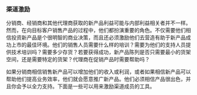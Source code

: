 ### 渠道激励

分销商、经销商和其他代理商获取的新产品利益可能与内部利益相关者并不一样。然而，在向目标客户销售产品的过程中，他们都扮演重要的角色。不仅需要他们相信投资新产品是个很明智的商业决策，而且还必须激励他们去营造有助于新产品成功上市的最佳环境。他们的销售人员需要什么样的培训？需要为他们的支持人员提供技术培训吗？需要多少存货？若要获得成功，新产品陈列是否只需要最小的货架空间，还是需要特定的货架？代理商在促销产品时需要帮助吗？

如果分销商相信销售新产品可以增加他们的收入或利润，或者如果相信新产品可以帮助他们提高业务效率，他们就会愿意推广新产品。他们必须相信产品很出色，并且你会予以全力支持。下面是一些可以用来激励渠道成员的工具。
